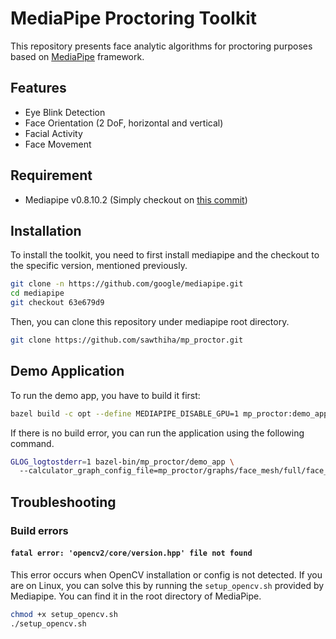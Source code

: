 # MediaPipe Proctoring Toolkit
This repository presents face analytic algorithms for proctoring purposes based on [MediaPipe](https://github.com/google/mediapipe.git) framework.

## Features
- Eye Blink Detection
- Face Orientation (2 DoF, horizontal and vertical)
- Facial Activity
- Face Movement

## Requirement
- Mediapipe v0.8.10.2 (Simply checkout on [this commit](https://github.com/google/mediapipe/commit/63e679d9))

## Installation
To install the toolkit, you need to first install mediapipe and the checkout to the specific version, mentioned previously.
```bash
git clone -n https://github.com/google/mediapipe.git
cd mediapipe
git checkout 63e679d9
```
Then, you can clone this repository under mediapipe root directory.
```sh
git clone https://github.com/sawthiha/mp_proctor.git
```

## Demo Application
To run the demo app, you have to build it first:
```sh
bazel build -c opt --define MEDIAPIPE_DISABLE_GPU=1 mp_proctor:demo_app
```
If there is no build error, you can run the application using the following command.
```sh
GLOG_logtostderr=1 bazel-bin/mp_proctor/demo_app \                     
  --calculator_graph_config_file=mp_proctor/graphs/face_mesh/full/face_mesh_desktop_live.pbtxt
```

## Troubleshooting

### Build errors
#### `fatal error: 'opencv2/core/version.hpp' file not found`
This error occurs when OpenCV installation or config is not detected. If you are on Linux, you can solve this by running the `setup_opencv.sh` provided by Mediapipe. You can find it in the root directory of MediaPipe.
```sh
chmod +x setup_opencv.sh
./setup_opencv.sh
```
